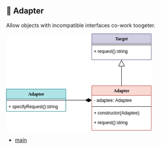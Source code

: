 
## :electric_plug:	Adapter

 Allow objects with incompatible interfaces co-work toogeter.
 
 <img src= "./assets/structural/Adapter.png">
 
  * [main](https://github.com/nicolaskruger/designPatterns)
